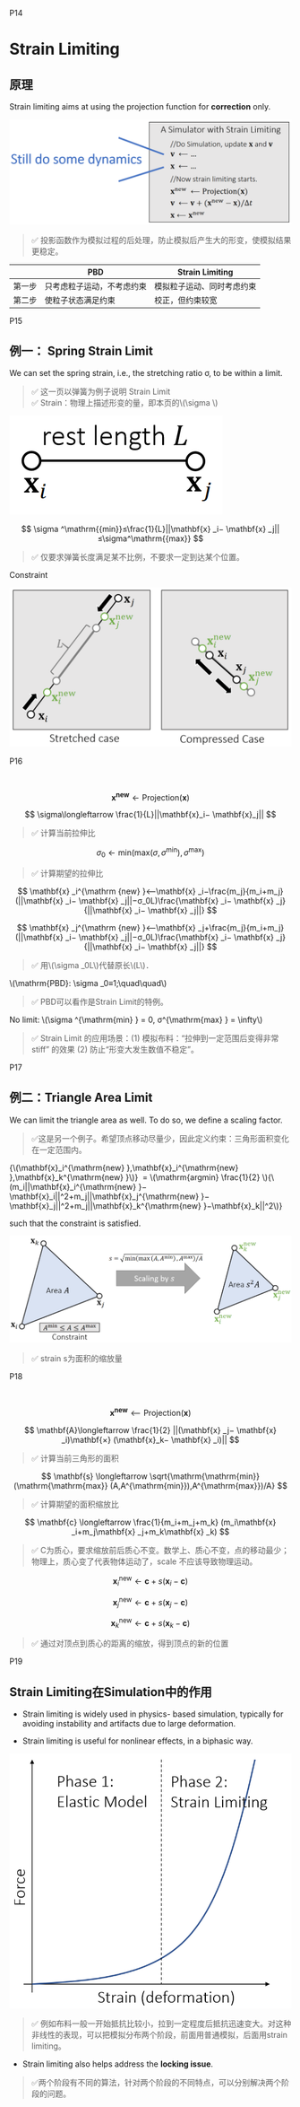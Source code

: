 P14  
# Strain Limiting    

## 原理
Strain limiting aims at using the projection function for **correction** only. 

![](./assets/06-5.png)    



> &#x2705; 投影函数作为模拟过程的后处理，防止模拟后产生大的形变，使模拟结果更稳定。    

|  | PBD | Strain Limiting | 
|----|----|----|
| 第一步  | 只考虑粒子运动，不考虑约束|模拟粒子运动、同时考虑约束|
| 第二步  |使粒子状态满足约束 | 校正，但约束较宽 |  



P15   
## 例一： Spring Strain Limit   

We can set the spring strain, i.e., the stretching ratio σ, to be within a limit.

> &#x2705; 这一页以弹簧为例子说明 Strain Limit   
> &#x2705; Strain：物理上描述形变的量，即本页的\\(\sigma \\)   

![](./assets/06-6.png)    

$$
\sigma ^\mathrm{{min}}≤\frac{1}{L}||\mathbf{x} _i− \mathbf{x} _j||≤\sigma^\mathrm{{max}}
$$

> &#x2705; 仅要求弹簧长度满足某不比例，不要求一定到达某个位置。  

Constraint

![](./assets/06-7.png)    

 


P16  

$$
\quad
$$

$$
\mathbf{x}^{\mathbf{new}}\longleftarrow \mathrm{Projection}  (\mathbf{x} )
$$

$$
\sigma\longleftarrow \frac{1}{L}||\mathbf{x}_i− \mathbf{x}_j||
$$

> &#x2705; 计算当前拉伸比

$$
\sigma _0\longleftarrow \mathrm{min} (\mathrm{max} (\sigma,\sigma^{\mathrm{min} }),\sigma^{\mathrm{max} })
$$

> &#x2705; 计算期望的拉伸比

$$
\mathbf{x} _i^{\mathrm {new} }⟵\mathbf{x} _i−\frac{m_j}{m_i+m_j}(||\mathbf{x} _i− \mathbf{x} _j||−σ_0L)\frac{\mathbf{x} _i− \mathbf{x} _j}{||\mathbf{x} _i− \mathbf{x} _j||}
$$

$$
\mathbf{x} _j^{\mathrm {new} }⟵\mathbf{x} _j+\frac{m_j}{m_i+m_j}(||\mathbf{x} _i− \mathbf{x} _j||−σ_0L)\frac{\mathbf{x} _i− \mathbf{x} _j}{||\mathbf{x} _i− \mathbf{x} _j||}
$$

> &#x2705; 用\\(\sigma _0L\\)代替原长\\(L\\)．   

\\(\mathrm{PBD}: \sigma _0≡1;\quad\quad\\)



> &#x2705; PBD可以看作是Strain Limit的特例。  

No limit: \\(\sigma ^{\mathrm{min} } = 0, σ^{\mathrm{max} } = \infty\\)   

> &#x2705; Strain Limit 的应用场景：(1) 模拟布料：“拉伸到一定范围后变得非常 stiff” 的效果 (2) 防止“形变大发生数值不稳定”。    



P17  
## 例二：Triangle Area Limit    

We can limit the triangle area as well. To do so, we define a scaling factor.     

> &#x2705;这是另一个例子。希望顶点移动尽量少，因此定义约束：三角形面积变化在一定范围内。   

{\\(\mathbf{x}_i^{\mathrm{new} },\mathbf{x}_i^{\mathrm{new} },\mathbf{x}_k^{\mathrm{new} }\\)}  = \\(\mathrm{argmin} \frac{1}{2} \\){\\(m_i||\mathbf{x}_i^{\mathrm{new} }−\mathbf{x}_i||^2+m_j||\mathbf{x}_j^{\mathrm{new} }−\mathbf{x}_j||^2+m_j||\mathbf{x}_k^{\mathrm{new} }−\mathbf{x}_k||^2\\)} 

such that the constraint is satisfied.   

![](./assets/06-8.png)    

> &#x2705; strain s为面积的缩放量
 


P18   

$$
\quad
$$

$$
\mathbf{x} ^{\mathbf{new}} ⟵\mathrm{Projection} (\mathbf{x} )
$$

$$
\mathbf{A}\longleftarrow \frac{1}{2} ||(\mathbf{x} _j− \mathbf{x} _i)\mathbf{×} (\mathbf{x}_k− \mathbf{x} _i)||
$$

> &#x2705; 计算当前三角形的面积

$$
\mathbf{s} \longleftarrow \sqrt{\mathrm{\mathrm{min}} (\mathrm{\mathrm{max}} (A,A^{\mathrm{min}}),A^{\mathrm{max}})/A}
$$

> &#x2705; 计算期望的面积缩放比

$$
\mathbf{c} \longleftarrow \frac{1}{m_i+m_j+m_k} (m_i\mathbf{x} _i+m_j\mathbf{x} _j+m_k\mathbf{x} _k)
$$

> &#x2705; C为质心，要求缩放前后质心不变。数学上、质心不变，点的移动最少；物理上，质心变了代表物体运动了，scale 不应该导致物理运动。   

$$
\mathbf{x} _i^{\mathrm{new}}\longleftarrow \mathbf{c} +s(\mathbf{x} _i−\mathbf{c} )
$$

$$
\mathbf{x} _j^{\mathrm{new}}\longleftarrow \mathbf{c} +s(\mathbf{x} _j−\mathbf{c} )
$$

$$
\mathbf{x} _k^{\mathrm{new}}\longleftarrow \mathbf{c} +s(\mathbf{x} _k−\mathbf{c} )
$$

> &#x2705; 通过对顶点到质心的距离的缩放，得到顶点的新的位置


P19   
## Strain Limiting在Simulation中的作用   


 - Strain limiting is widely used in physics- based simulation, typically for avoiding instability and artifacts due to large deformation.     

 - Strain limiting is useful for nonlinear effects, in a biphasic way.     
  
![](./assets/06-9.png)    

> &#x2705; 例如布料一般一开始抵抗比较小，拉到一定程度后抵抗迅速变大。对这种非线性的表现，可以把模拟分布两个阶段，前面用普通模拟，后面用strain limiting。  

 - Strain limiting also helps address the **locking issue**.   
 
> &#x2705;两个阶段有不同的算法，针对两个阶段的不同特点，可以分别解决两个阶段的问题。    


